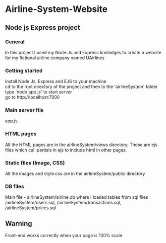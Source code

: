 # Airline-System-Website
## Node js Express project 
### General
In this project I used my Node Js and Express knoledges to create a website for my fictional airline company named UAirlines


### Getting started
install Node Js, Express and EJS to your machine <br/>
cd to the root directory of the project and then to the 'airlineSystem' folder<br/>
type 'node app.js' to start server<br/>
go to http://localhost:7000

### Main server file

app.js

### HTML pages
All the HTML pages are in the airlineSystem/views directory. These are ejs files which call partials in ejs to include html in other pages.

### Static files (Image, CSS)
All the images and style.css are in the airlineSystem/public directory

### DB files 
Main file - airlineSystem/airline.db where I loaded tables from sql files /airlineSystem/users.sql, /airlineSystem/transactions.sql, /airlineSystem/prices.sql

## Warning
Front-end works correctly when your page is 100% scale

